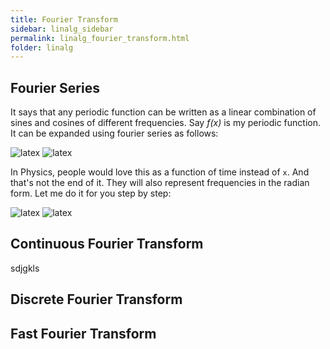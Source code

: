 ```yaml
---
title: Fourier Transform
sidebar: linalg_sidebar
permalink: linalg_fourier_transform.html
folder: linalg
---
```

## Fourier Series
It says that any periodic function can be written as a linear combination of sines and cosines of different frequencies.
Say _f(x)_ is my periodic function. It can be expanded using fourier series as follows:

<img src="{{site.latex}};f(x)=a_0 + a_1cos(x) + b_1sin(x) + a_2cos(2x) + b_2sin(2x) + ..." title="latex"/>

<img src="{{site.latex}};\Rightarrow f(x)= a_0 + \sum_{f=1}^{\infty}{[a_fcos(fx) + b_fsin(fx)]}" title="latex"/>

In Physics, people would love this as a function of time instead of `x`. And that's not the end of it.
They will also represent frequencies in the radian form. Let me do it for you step by step:
 
<img src="{{site.latex}};f(t)= a_0 + \sum_{f=1}^{\infty}{[a_fcos(ft) + b_fsin(ft)]}" title="latex"/>

<img src="{{site.latex}};\Rightarrow f(x)=a_0 + \sum_{k=1}^{\infty}{[a_kcos(2{\pi}kt) + b_ksin(2{\pi}kt)]}" title="latex"/>

## Continuous Fourier Transform

sdjgkls


## Discrete Fourier Transform


## Fast Fourier Transform

